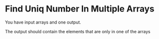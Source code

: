# Find Uniq Number In Multiple Arrays
You have input arrays and one output. 

The output should contain the elements that are only in one of the arrays
